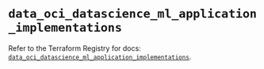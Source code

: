 # `data_oci_datascience_ml_application_implementations`

Refer to the Terraform Registry for docs: [`data_oci_datascience_ml_application_implementations`](https://registry.terraform.io/providers/hashicorp/oci/7.19.0/docs/data-sources/datascience_ml_application_implementations).
